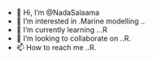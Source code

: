 - 👋 Hi, I’m @NadaSalaama
- 👀 I’m interested in .Marine modelling ..
- 🌱 I’m currently learning ...R
- 💞️ I’m looking to collaborate on ..R.
- 📫 How to reach me ..R.

<!---
NadaSalaama/NadaSalaama is a ✨ special ✨ repository because its `README.md` (this file) appears on your GitHub profile.
You can click the Preview link to take a look at your changes.
--->
